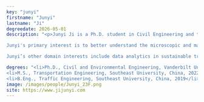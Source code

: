 ```yaml
---
key: "junyi"
firstname: "Junyi"
lastname: "Ji"
degreedate: 2026-05-01
description: "<p>Junyi Ji is a Ph.D. student in Civil Engineering and the Institute for Software Integrated Systems at Vanderbilt University. He earned his M.S. in Transportation Engineering and B.Eng. in Traffic Engineering from Southeast University, China. Junyi is a recipient of ASHE Middle Tennessee General Academic Scholarship and ITS TN Student Scholarship.</p>

Junyi's primary interest is to better understand the microscopic and macroscopic traffic flow characteristics and to formulate control strategies to improve the efficiency and safety of freeway systems. He is devoted to I-24 MOTION freeway traffic testbed development and field experiments. His current research is focusing on understanding the nature of traffc waves and developing the digital twin for freeway testbed.</p>

Junyi’s other domain interests include data analytics in sustainable transportation (road safety, active mode traffic, and environmental impacts). He has served as a volunteer since 2017 for SustainableCity, a top-tier volunteer organization in China focused on sustainability. He also serves for MoveVU, aimed at transitioning Vanderbilt towards a future of sustainable mobility. His long-term research vision is to integrate AI and CPS technology with transportation to create a sustainable system in response to climate change. </p>" 

degrees: "<li>Ph.D., Civil and Environmental Engineering, Vanderbilt University 2026 (expected)</li>
<li>M.S., Transportation Engineering, Southeast University, China, 2022</li>
<li>B.Eng., Traffic Engineering, Southeast University, China, 2019</li>"
image: /images/people/Junyi_23F.png
site: https://www.jijunyi.com
---
```

